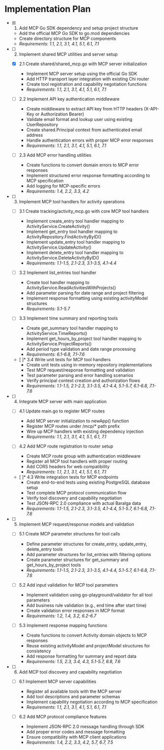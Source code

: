 # Implementation Plan

- [x] 1. Add MCP Go SDK dependency and setup project structure
  - Add the official MCP Go SDK to go.mod dependencies
  - Create directory structure for MCP components
  - _Requirements: 1.1, 2.1, 3.1, 4.1, 5.1, 6.1, 7.1_

- [ ] 2. Implement shared MCP utilities and server setup
  - [x] 2.1 Create shared/shared_mcp.go with MCP server initialization
    - Implement MCP server setup using the official Go SDK
    - Add HTTP transport layer integration with existing Chi router
    - Create tool registration and capability negotiation functions
    - _Requirements: 1.1, 2.1, 3.1, 4.1, 5.1, 6.1, 7.1_

  - [ ] 2.2 Implement API key authentication middleware
    - Create middleware to extract API key from HTTP headers (X-API-Key or Authorization Bearer)
    - Validate email format and lookup user using existing UserRepository
    - Create shared.Principal context from authenticated email address
    - Handle authentication errors with proper MCP error responses
    - _Requirements: 1.1, 2.1, 3.1, 4.1, 5.1, 6.1, 7.1_

  - [ ] 2.3 Add MCP error handling utilities
    - Create functions to convert domain errors to MCP error responses
    - Implement structured error response formatting according to MCP specification
    - Add logging for MCP-specific errors
    - _Requirements: 1.4, 2.2, 3.3, 4.2_

- [ ] 3. Implement MCP tool handlers for activity operations
  - [ ] 3.1 Create tracking/activity_mcp.go with core MCP tool handlers
    - Implement create_entry tool handler mapping to ActivityService.CreateActivity()
    - Implement get_entry tool handler mapping to ActivityRepository.FindActivityByID()
    - Implement update_entry tool handler mapping to ActivityService.UpdateActivity()
    - Implement delete_entry tool handler mapping to ActivityService.DeleteActivityByID()
    - _Requirements: 1.1-1.5, 2.1-2.3, 3.1-3.5, 4.1-4.4_

  - [ ] 3.2 Implement list_entries tool handler
    - Create tool handler mapping to ActivityService.ReadActivitiesWithProjects()
    - Add parameter parsing for date range and project filtering
    - Implement response formatting using existing activityModel structures
    - _Requirements: 5.1-5.7_

  - [ ] 3.3 Implement time summary and reporting tools
    - Create get_summary tool handler mapping to ActivityService.TimeReports()
    - Implement get_hours_by_project tool handler mapping to ActivityService.ProjectReports()
    - Add period type validation and date range processing
    - _Requirements: 6.1-6.8, 7.1-7.6_

  - [ ]* 3.4 Write unit tests for MCP tool handlers
    - Create unit tests using in-memory repository implementations
    - Test MCP request/response formatting and validation
    - Test parameter parsing and error handling scenarios
    - Verify principal context creation and authorization flows
    - _Requirements: 1.1-1.5, 2.1-2.3, 3.1-3.5, 4.1-4.4, 5.1-5.7, 6.1-6.8, 7.1-7.6_

- [ ] 4. Integrate MCP server with main application
  - [ ] 4.1 Update main.go to register MCP routes
    - Add MCP server initialization to newApp() function
    - Register MCP routes under /mcp/* path prefix
    - Wire up MCP handlers with existing dependency injection
    - _Requirements: 1.1, 2.1, 3.1, 4.1, 5.1, 6.1, 7.1_

  - [ ] 4.2 Add MCP route registration to router setup
    - Create MCP route group with authentication middleware
    - Register all MCP tool handlers with proper routing
    - Add CORS headers for web compatibility
    - _Requirements: 1.1, 2.1, 3.1, 4.1, 5.1, 6.1, 7.1_

  - [ ]* 4.3 Write integration tests for MCP endpoints
    - Create end-to-end tests using existing PostgreSQL database setup
    - Test complete MCP protocol communication flow
    - Verify tool discovery and capability negotiation
    - Test JSON-RPC 2.0 compliance with actual Baralga data
    - _Requirements: 1.1-1.5, 2.1-2.3, 3.1-3.5, 4.1-4.4, 5.1-5.7, 6.1-6.8, 7.1-7.6_

- [ ] 5. Implement MCP request/response models and validation
  - [ ] 5.1 Create MCP parameter structures for tool calls
    - Define parameter structures for create_entry, update_entry, delete_entry tools
    - Add parameter structures for list_entries with filtering options
    - Create parameter structures for get_summary and get_hours_by_project tools
    - _Requirements: 1.1-1.5, 2.1-2.3, 3.1-3.5, 4.1-4.4, 5.1-5.7, 6.1-6.8, 7.1-7.6_

  - [ ] 5.2 Add input validation for MCP tool parameters
    - Implement validation using go-playground/validator for all tool parameters
    - Add business rule validation (e.g., end time after start time)
    - Create validation error responses in MCP format
    - _Requirements: 1.2, 1.4, 3.2, 6.2-6.7_

  - [ ] 5.3 Implement response mapping functions
    - Create functions to convert Activity domain objects to MCP responses
    - Reuse existing activityModel and projectModel structures for consistency
    - Add response formatting for summary and report data
    - _Requirements: 1.5, 2.3, 3.4, 4.3, 5.1-5.7, 6.8, 7.6_

- [ ] 6. Add MCP tool discovery and capability negotiation
  - [ ] 6.1 Implement MCP server capabilities
    - Register all available tools with the MCP server
    - Add tool descriptions and parameter schemas
    - Implement capability negotiation according to MCP specification
    - _Requirements: 1.1, 2.1, 3.1, 4.1, 5.1, 6.1, 7.1_

  - [ ] 6.2 Add MCP protocol compliance features
    - Implement JSON-RPC 2.0 message handling through SDK
    - Add proper error codes and message formatting
    - Ensure compatibility with MCP client applications
    - _Requirements: 1.4, 2.2, 3.3, 4.2, 5.7, 6.7, 7.5_